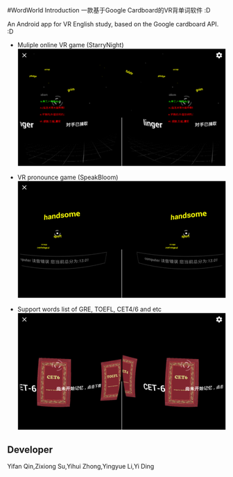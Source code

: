 #WordWorld Introduction
一款基于Google Cardboard的VR背单词软件 :D

An Android app for VR English study, based on the Google cardboard API. :D

- Muliple online VR game (StarryNight)
![Starry Night](./resource/starrynight.png)

- VR pronounce game (SpeakBloom)
![SpeakBloom](./resource/speakbloom.png)

- Support words list of GRE, TOEFL, CET4/6 and etc
![Words](./resource/words.png)

## Developer
Yifan Qin,Zixiong Su,Yihui Zhong,Yingyue Li,Yi Ding
